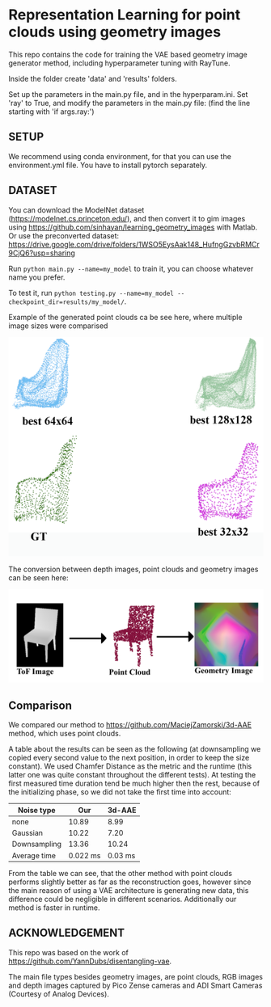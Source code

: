 # Representation Learning for point clouds using geometry images

This repo contains the code for training the VAE based geometry image generator method, including hyperparameter tuning with RayTune.

Inside the folder create 'data' and 'results' folders.

Set up the parameters in the main.py file, and in the hyperparam.ini.
Set 'ray' to True, and modify the parameters in the main.py file: (find the line starting with 'if args.ray:')

## SETUP
We recommend using conda environment, for that you can use the environment.yml file. You have to install pytorch separately.

## DATASET

You can download the ModelNet dataset (https://modelnet.cs.princeton.edu/), and then convert it to gim images using https://github.com/sinhayan/learning_geometry_images with Matlab.
Or use the preconverted dataset: https://drive.google.com/drive/folders/1WSO5EysAak148_HufngGzvbRMCr9CjQ6?usp=sharing

Run  ```python main.py --name=my_model``` to train it, you can choose whatever name you prefer.

To test it, run ```python testing.py --name=my_model --checkpoint_dir=results/my_model/```. 

Example of the generated point clouds ca be see here, where multiple image sizes were comparised

![plot](./chair_890_test_32_64_128_comparison_labels.png)

The conversion between depth images, point clouds and geometry images can be seen here:

![plot](./depth2pcd2gim_fake.png)

##  Comparison

We compared our method to https://github.com/MaciejZamorski/3d-AAE method, which uses point clouds.

A table about the results can be seen as the following (at downsampling we copied every second value to the next position, in order to keep the size constant). We used Chamfer Distance as the metric and the runtime (this latter one was quite constant throughout the different tests). At testing the first measured time duration tend be much higher then the rest, because of the initializing phase, so we did not take the first time into account:

| Noise type  | Our | 3d-AAE |
| ------------- | ------------- | ------------- |
| none  | 10.89 | 8.99 |
| Gaussian  | 10.22 | 7.20 |
| Downsampling | 13.36 | 10.24 |
| Average time | 0.022 ms | 0.03 ms |

From the table we can see, that the other method with point clouds performs slightly better as far as the reconstruction goes, however since the main reason of using a VAE architecture is generating new data, this difference could be negligible in different scenarios. Additionally our method is faster in runtime.

## ACKNOWLEDGEMENT

This repo was based on the work of https://github.com/YannDubs/disentangling-vae.

The main file types besides geometry images, are point clouds, RGB images and depth images captured by Pico Zense cameras and ADI Smart Cameras (Courtesy of Analog Devices).